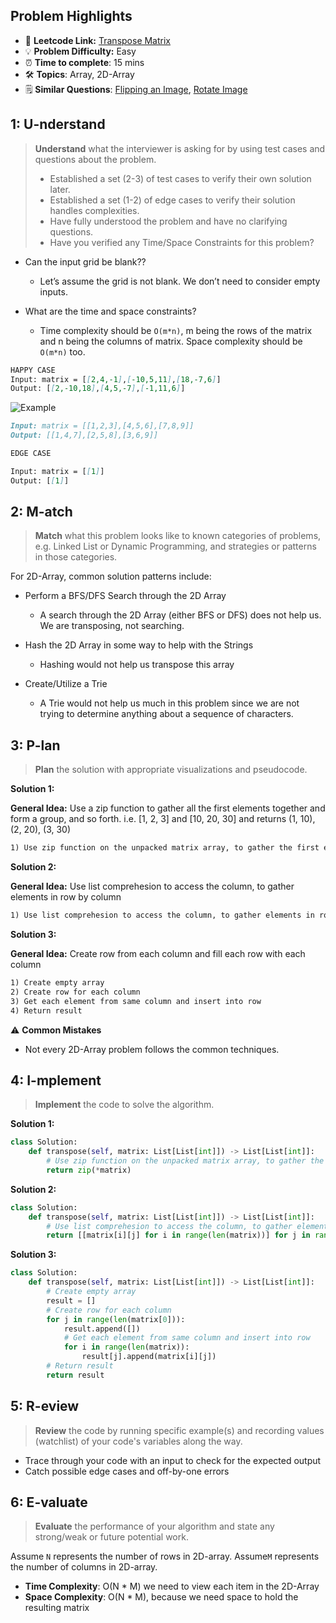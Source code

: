 ## Problem Highlights

* 🔗 **Leetcode Link:** [Transpose Matrix](https://leetcode.com/problems/transpose-matrix/)
* 💡 **Problem Difficulty:** Easy
* ⏰ **Time to complete**: 15 mins
* 🛠️ **Topics**: Array, 2D-Array
* 🗒️ **Similar Questions**: [Flipping an Image](https://leetcode.com/problems/flipping-an-image/), [Rotate Image](https://leetcode.com/problems/Rotate-Image/)
    
## 1: U-nderstand
 
> **Understand** what the interviewer is asking for by using test cases and questions about the problem.
> 
> - Established a set (2-3) of test cases to verify their own solution later.
> - Established a set (1-2) of edge cases to verify their solution handles complexities.
> - Have fully understood the problem and have no clarifying questions.
> - Have you verified any Time/Space Constraints for this problem?

- Can the input grid be blank??
    - Let’s assume the grid is not blank. We don’t need to consider empty inputs.

- What are the time and space constraints?
    - Time complexity should be `O(m*n)`, m being the rows of the matrix and n being the columns of matrix. Space complexity should be `O(m*n)` too.

```markdown
HAPPY CASE
Input: matrix = [[2,4,-1],[-10,5,11],[18,-7,6]]
Output: [[2,-10,18],[4,5,-7],[-1,11,6]]
```
![Example](https://assets.leetcode.com/uploads/2021/02/10/hint_transpose.png)
```markdown
Input: matrix = [[1,2,3],[4,5,6],[7,8,9]]
Output: [[1,4,7],[2,5,8],[3,6,9]]

EDGE CASE

Input: matrix = [[1]]
Output: [[1]]
```   
    
## 2: M-atch

> **Match** what this problem looks like to known categories of problems, e.g. Linked List or Dynamic Programming, and strategies or patterns in those categories.

For 2D-Array, common solution patterns include:

- Perform a BFS/DFS Search through the 2D Array
    - A search through the 2D Array (either BFS or DFS) does not help us. We are transposing, not searching.

- Hash the 2D Array in some way to help with the Strings
    - Hashing would not help us transpose this array

- Create/Utilize a Trie
    - A Trie would not help us much in this problem since we are not trying to determine anything about a sequence of characters.

## 3: P-lan

> **Plan** the solution with appropriate visualizations and pseudocode.

**Solution 1:**

**General Idea:** Use a zip function to gather all the first elements together and form a group, and so forth. i.e. [1, 2, 3] and [10, 20, 30] and returns (1, 10), (2, 20), (3, 30)

```markdown
1) Use zip function on the unpacked matrix array, to gather the first elements together and form a group and so forth. 
```

**Solution 2:**

**General Idea:** Use list comprehesion to access the column, to gather elements in row by column

```markdown
1) Use list comprehesion to access the column, to gather elements in row by column
```

**Solution 3:**

**General Idea:** Create row from each column and fill each row with each column

```markdown
1) Create empty array
2) Create row for each column
3) Get each element from same column and insert into row
4) Return result
```

⚠️ **Common Mistakes**
* Not every 2D-Array problem follows the common techniques.

## 4: I-mplement

> **Implement** the code to solve the algorithm.

**Solution 1:**

```python
class Solution:
    def transpose(self, matrix: List[List[int]]) -> List[List[int]]:
        # Use zip function on the unpacked matrix array, to gather the first elements together and form a group and so forth. 
        return zip(*matrix)
```

**Solution 2:**

```python
class Solution:
    def transpose(self, matrix: List[List[int]]) -> List[List[int]]:
        # Use list comprehesion to access the column, to gather elements in row by column
        return [[matrix[i][j] for i in range(len(matrix))] for j in range(len(matrix[0]))]
```

**Solution 3:**

```python
class Solution:
    def transpose(self, matrix: List[List[int]]) -> List[List[int]]:
        # Create empty array
        result = []
        # Create row for each column
        for j in range(len(matrix[0])):
            result.append([])
            # Get each element from same column and insert into row
            for i in range(len(matrix)):
                result[j].append(matrix[i][j])
        # Return result
        return result
```


## 5: R-eview

> **Review** the code by running specific example(s) and recording values (watchlist) of your code's variables along the way.

- Trace through your code with an input to check for the expected output
- Catch possible edge cases and off-by-one errors

## 6: E-valuate

> **Evaluate** the performance of your algorithm and state any strong/weak or future potential work.

Assume `N` represents the number of rows in 2D-array.
Assume`M` represents the number of columns in 2D-array.


* **Time Complexity**: O(N * M) we need to view each item in the 2D-Array
* **Space Complexity**: O(N * M), because we need space to hold the resulting matrix